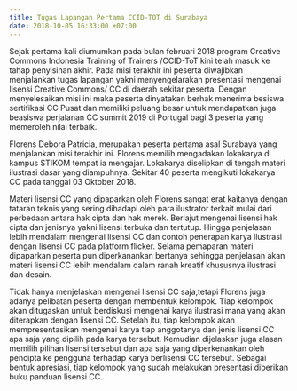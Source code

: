 ```yaml
---
title: Tugas Lapangan Pertama CCID-TOT di Surabaya
date: 2018-10-05 16:33:00 +07:00
---
```


Sejak pertama kali diumumkan pada bulan februari 2018 program Creative Commons Indonesia  Training of Trainers /CCID-ToT kini telah masuk ke tahap penyisihan akhir. Pada misi terakhir ini peserta diwajibkan menjalankan tugas lapangan yakni menyengelarakan presentasi mengenai lisensi Creative Commons/ CC di daerah sekitar peserta. Dengan menyelesaikan misi ini maka peserta dinyatakan berhak menerima besiswa sertifikasi CC Pusat dan memiliki peluang besar untuk mendapatkan juga beasiswa perjalanan CC summit 2019 di Portugal bagi 3 peserta yang memeroleh nilai terbaik. 

Florens Debora Patricia, merupakan peserta pertama asal Surabaya yang menjalankan misi terakhir ini. Florens memilih mengadakan lokakarya di kampus STIKOM tempat ia mengajar. Lokakarya diselipkan di tengah materi ilustrasi dasar yang diampuhnya. Sekitar 40 peserta mengikuti lokakarya CC pada tanggal 03 Oktober 2018. 

Materi lisensi CC yang dipaparkan oleh Florens sangat erat kaitanya dengan tataran teknis yang sering dihadapi oleh para ilustrator terkait mulai dari perbedaan antara hak cipta dan hak merek. Berlajut mengenai lisensi hak cipta dan jenisnya yakni lisensi terbuka dan tertutup. Hingga penjelasan lebih mendalam mengenai lisensi CC dan contoh penerapan karya ilustrasi dengan lisensi CC pada platform flicker. Selama pemaparan materi dipaparkan peserta pun diperkanankan bertanya sehingga penjelasan akan materi lisensi CC lebih mendalam dalam ranah kreatif khususnya ilustrasi dan desain.

Tidak hanya menjelaskan mengenai lisensi CC saja,tetapi Florens juga adanya pelibatan peserta dengan membentuk kelompok. Tiap kelompok akan ditugaskan untuk berdiskusi mengenai karya ilustrasi mana yang akan diterapkan dengan lisensi CC. Setelah itu, tiap kelompok akan mempresentasikan mengenai karya tiap anggotanya dan jenis lisensi CC apa saja yang dipilih pada karya tersebut. Kemudian dijelaskan juga alasan memilih pilihan lisensi tersebut dan apa saja yang diperkenankan oleh pencipta ke pengguna terhadap karya berlisensi CC tersebut. Sebagai bentuk apresiasi, tiap kelompok yang sudah melakukan presentasi diberikan buku panduan lisensi CC. 